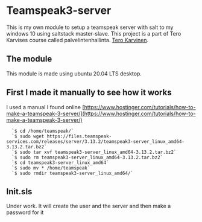 # Teamspeak3-server
This is my own module to setup a teamspeak server with salt to my windows 10 using saltstack master-slave. This project is a part of Tero Karvises course called palvelintenhallinta. [Tero Karvinen](https://terokarvinen.com/).

## The module
This module is made using ubuntu 20.04 LTS desktop.
## First I made it manually to see how it works
I used a manual I found online [https://www.hostinger.com/tutorials/how-to-make-a-teamspeak-3-server/](https://www.hostinger.com/tutorials/how-to-make-a-teamspeak-3-server/)

      `$ cd /home/teamspeak/`
      `$ sudo wget https://files.teamspeak-services.com/releases/server/3.13.2/teamspeak3-server_linux_amd64-3.13.2.tar.bz2`
      `$ sudo tar xvf teamspeak3-server_linux_amd64-3.13.2.tar.bz2`
      `$ sudo rm teamspeak3-server_linux_amd64-3.13.2.tar.bz2`
      `$ cd teamspeak3-server_linux_amd64`
      `$ sudo mv * /home/teamspeak`
      `$ sudo rmdir teamspeak3-server_linux_amd64/`
## Init.sls
Under work. It will create the user and the server and then make a password for it
